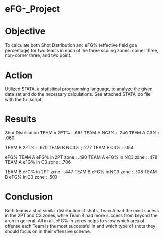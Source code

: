 # eFG-_Project

# Objective
To calculate both Shot Distribution and eFG% (effective field goal percentage) for two teams in each of the three scoring zones: corner three, non-corner three, and two point.

# Action
Utilized STATA, a statisitical programming language, to analyze the given data set and do the necessary calculations. See attached STATA .do file with the full script.

# Results 
Shot Distribution 
TEAM A 2PT% : .693
TEAM A NC3% : .246
TEAM A C3% : .060

TEAM B 2PT% : .670
TEAM B NC3% ; .277
TEAM B C3% : .054

eFG%
TEAM A eFG% in 2PT zone : .490
TEAM A eFG% in NC3 zone : .478
TEAM A eFG% in C3 zone : .706

TEAM B eFG% in 2PT zone : .447
TEAM B eFG% in NC3 zone : .508
TEAM B eFG% in C3 zone : .500

# Conclusion 
Both teams a shot similar distribution of shots, Team A had the most sucess in the 2PT and C3 zones, while Team B had more success from beyond the arch in general. All in all, eFG% in zones helps to show which area of offense each Team is the most successful in and which type of shots they should focus on in their offensive scheme.
